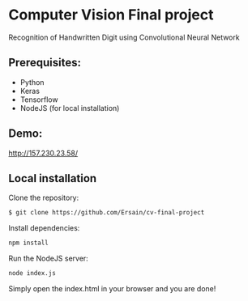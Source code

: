 # Computer Vision Final project
Recognition of Handwritten Digit using Convolutional Neural Network
<br>
## Prerequisites:
- Python
- Keras
- Tensorflow
- NodeJS (for local installation)

## Demo:
http://157.230.23.58/

## Local installation
Clone the repository:
```zsh
$ git clone https://github.com/Ersain/cv-final-project
```

Install dependencies:
```zsh
npm install
```

Run the NodeJS server:
```zsh
node index.js
```

Simply open the index.html in your browser and you are done!
